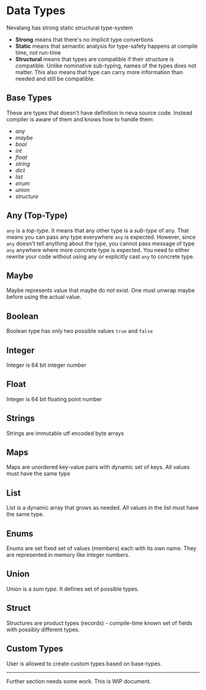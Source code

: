 # Data Types

Nevalang has strong static structural type-system

- **Strong** means that there's no implicit type convertions
- **Static** means that semantic analysis for type-safety happens at compile time, not run-time
- **Structural** means that types are compatible if their structure is compatible. Unlike nominative sub-typing, names of the types does not matter. This also means that type can carry more information than needed and still be compatible.

## Base Types

These are types that doesn't have definition in neva source code. Instead compiler is aware of them and knows how to handle them:

- _any_
- _maybe_
- _bool_
- _int_
- _float_
- _string_
- _dict_
- _list_
- _enum_
- _union_
- _structure_

## Any (Top-Type)

`any` is a _top-type_. It means that any other type is a _sub-type_ of any. That means you can pass any type everywhere `any` is expected. However, since `any` doesn't tell anything about the type, you cannot pass message of type `any` anywhere where more concrete type is expected. You need to either rewrite your code without using any or explicitly cast `any` to concrete type.

## Maybe

Maybe represents value that maybe do not exist. One must unwrap maybe before using the actual value.

## Boolean

Boolean type has only two possible values `true` and `false`

## Integer

Integer is 64 bit integer number

## Float

Integer is 64 bit floating point number

## Strings

Strings are immutable utf encoded byte arrays

## Maps

Maps are unordered key-value pairs with dynamic set of keys. All values must have the same type

## List

List is a dynamic array that grows as needed. All values in the list must have the same type.

## Enums

Enums are set fixed set of values (members) each with its own name. They are represented in memory like integer numbers.

## Union

Union is a _sum type_. It defines set of possible types.

## Struct

Structures are product types (records) - compile-time known set of fields with possibly different types.

## Custom Types

User is allowed to create custom types based on base-types.

---

Further section needs some work. This is WIP document.
